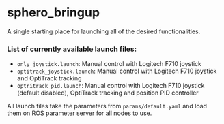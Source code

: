 # sphero_bringup

A single starting place for launching all of the desired functionalities.

### List of currently available launch files:
- `only_joystick.launch`: Manual control with Logitech F710 joystick
- `optitrack_joystick.launch`: Manual control with Logitech F710 joystick and OptiTrack tracking
- `optritrack_pid.launch`: Manual control with Logitech F710 joystick (default disabled), OptiTrack tracking and position PID controller

All launch files take the parameters from `params/default.yaml` and load them on ROS parameter server for all nodes to use.
